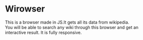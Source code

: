 # Wirowser
This is a browser made in JS.It gets all its data from wikipedia.
<br>You will be able to search any wiki through this browser and get an interactive result. It is fully responsive.
